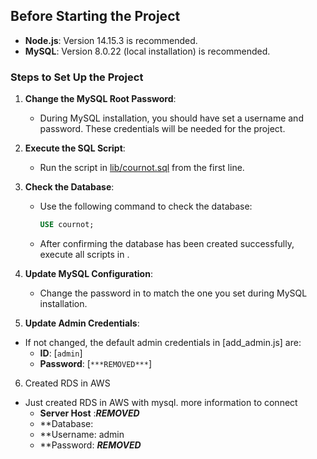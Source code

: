 ## Before Starting the Project

- **Node.js**: Version 14.15.3 is recommended.
- **MySQL**: Version 8.0.22 (local installation) is recommended.

### Steps to Set Up the Project

1. **Change the MySQL Root Password**:

   - During MySQL installation, you should have set a username and password. These credentials will be needed for the project.

2. **Execute the SQL Script**:

   - Run the script in [lib/cournot.sql](lib/cournot.sql) from the first line.

3. **Check the Database**:

   - Use the following command to check the database:
     ```sql
     USE cournot;
     ```
   - After confirming the database has been created successfully, execute all scripts in .

4. **Update MySQL Configuration**:

   - Change the password in to match the one you set during MySQL installation.

5. **Update Admin Credentials**:

- If not changed, the default admin credentials in [add_admin.js] are:
  - **ID**: [`admin`]
  - **Password**: [`***REMOVED***`]

6. Created RDS in AWS

- Just created RDS in AWS with mysql. more information to connect
  - **Server Host** :***REMOVED***
  - \*\*Database:
  - \*\*Username: admin
  - \*\*Password: ***REMOVED***
